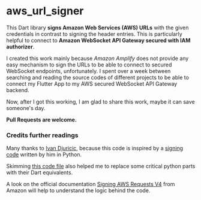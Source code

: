 # aws_url_signer

This Dart library **signs Amazon Web Services (AWS) URLs** with the given credentials in contrast to signing the header entries. This is particularly helpful to connect to **Amazon WebSocket API Gateway secured with IAM authorizer**.

I created this work mainly because *Amazon Amplify* does not provide any easy mechanism to sign the URLs to be able to connect to secured WebSocket endpoints, unfortunately. I spent over a week between searching and reading the source codes of different projects to be able to connect my Flutter App to my AWS secured WebSocket API Gateway backend.

Now, after I got this working, I am glad to share this work, maybe it can save someone's day.

**Pull Requests are welcome.**

### Credits further readings

Many thanks to [Ivan Djuricic](https://github.com/ivandjuricic), because this code is inspired by a [signing code](https://gist.github.com/ivandjuricic/eac871ad2a68fa7775baf2497252fef3) written by him in Python.

Skimming [this code file](https://github.com/agilord/aws_client/blob/master/aws_client/lib/src/request.dart) also helped me to replace some critical python parts with their Dart equivalents.

A look on the official documentation [Signing AWS Requests V4](https://docs.aws.amazon.com/general/latest/gr/sigv4_signing.html) from Amazon will help to understand the logic behind the code.
